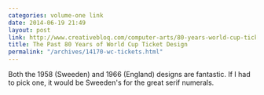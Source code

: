 ```yaml
---
categories: volume-one link
date: 2014-06-19 21:49
layout: post
link: http://www.creativebloq.com/computer-arts/80-years-world-cup-ticket-designs-61411991
title: The Past 80 Years of World Cup Ticket Design
permalink: "/archives/14170-wc-tickets.html"
---
```



Both the 1958 (Sweeden) and 1966 (England) designs are fantastic. If I had to pick one, it would be Sweeden's for the great serif numerals. 
